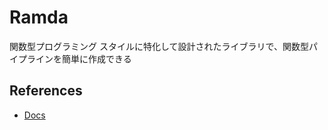 # Ramda

関数型プログラミング スタイルに特化して設計されたライブラリで、関数型パイプラインを簡単に作成できる

## References

- [Docs](https://ramdajs.com/)
